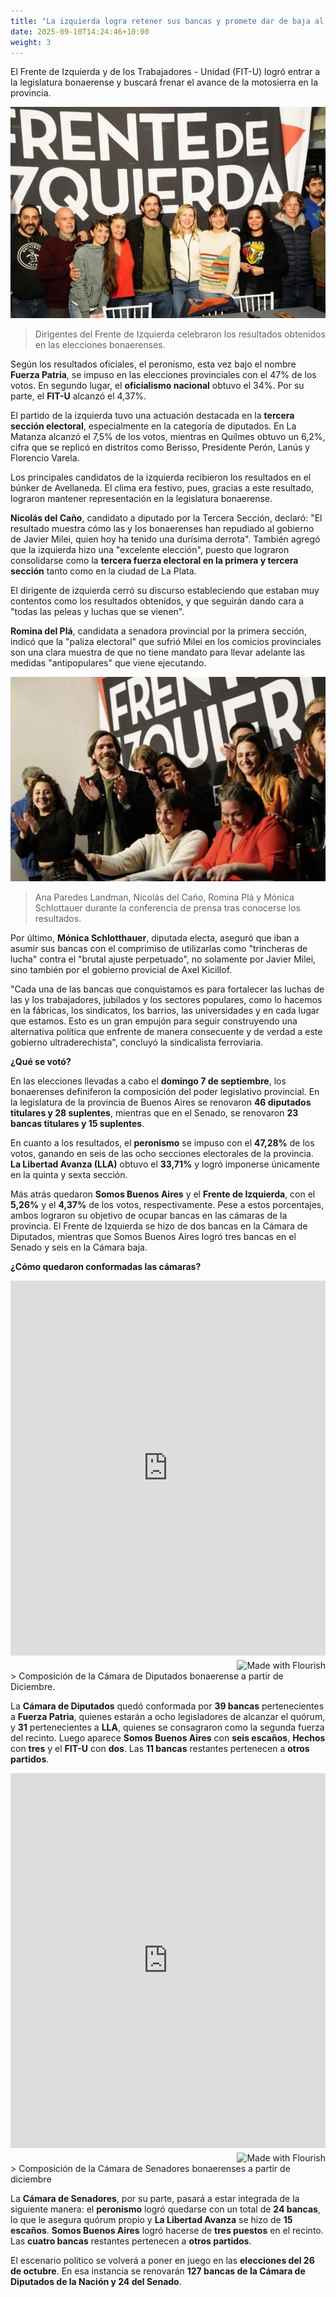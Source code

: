 ```yaml
---
title: "La izquierda logra retener sus bancas y promete dar de baja al ajuste en la legislatura"
date: 2025-09-10T14:24:46+10:00
weight: 3
---
```

El Frente de Izquierda y de los Trabajadores - Unidad (FIT-U) logró entrar a la legislatura bonaerense y buscará frenar el avance de la motosierra en la provincia.

![FIT-U](https://raw.githubusercontent.com/latrinchera/latrinchera/refs/heads/master/images/el-fitu.jpg)
> Dirigentes del Frente de Izquierda celebraron los resultados obtenidos en las elecciones bonaerenses.

Según los resultados oficiales, el peronismo, esta vez bajo el nombre **Fuerza Patria**, se impuso en las elecciones provinciales con el 47% de los votos. En segundo lugar, el **oficialismo nacional** obtuvo el 34%. Por su parte, el **FIT-U** alcanzó el 4,37%.

El partido de la izquierda tuvo una actuación destacada en la **tercera sección electoral**, especialmente en la categoría de diputados. En La Matanza alcanzó el 7,5% de los votos, mientras en Quilmes obtuvo un 6,2%, cifra que se replicó en distritos como Berisso, Presidente Perón, Lanús y Florencio Varela.

Los principales candidatos de la izquierda recibieron los resultados en el búnker de Avellaneda. El clima era festivo, pues, gracias a este resultado, lograron mantener representación en la legislatura bonaerense. 

**Nicolás del Caño**, candidato a diputado por la Tercera Sección, declaró: "El resultado muestra cómo las y los bonaerenses han repudiado al gobierno de Javier Milei, quien hoy ha tenido una durísima derrota". También agregó que la izquierda hizo una "excelente elección", puesto que lograron consolidarse como la **tercera fuerza electoral en la primera y tercera sección** tanto como en la ciudad de La Plata.

El dirigente de izquierda cerró su discurso estableciendo que estaban muy contentos como los resultados obtenidos, y que seguirán dando cara a "todas las peleas y luchas que se vienen". 

**Romina del Plá**, candidata a senadora provincial por la primera sección, indicó que la "paliza electoral" que sufrió Milei en los comicios provinciales son una clara muestra de que no tiene mandato para llevar adelante las medidas "antipopulares" que viene ejecutando.

![FIT-U Festejo](https://raw.githubusercontent.com/latrinchera/latrinchera/refs/heads/master/images/el-fitu-aplausos.jpg)
> Ana Paredes Landman, Nicolás del Caño, Romina Plá y Mónica Schlottauer durante la conferencia de prensa tras conocerse los resultados.

Por último, **Mónica Schlotthauer**, diputada electa, aseguró que iban a asumir sus bancas con el comprimiso de utilizarlas como "trincheras de lucha" contra el "brutal ajuste perpetuado", no solamente por Javier Milei, sino también por el gobierno provicial de Axel Kicillof.

"Cada una de las bancas que conquistamos es para fortalecer las luchas de las y los trabajadores, jubilados y los sectores populares, como lo hacemos en la fábricas, los sindicatos, los barrios, las universidades y en cada lugar que estamos. Esto es un gran empujón para seguir construyendo una alternativa política que enfrente de manera consecuente y de verdad a este gobierno ultraderechista", concluyó la sindicalista ferroviaria.

**¿Qué se votó?**

En las elecciones llevadas a cabo el **domingo 7 de septiembre**, los bonaerenses definiferon la composición del poder legislativo provincial. En la legislatura de la provincia de Buenos Aires se renovaron **46 diputados titulares y 28 suplentes**, mientras que en el Senado, se renovaron **23 bancas titulares y 15 suplentes**.

En cuanto a los resultados, el **peronismo** se impuso con el **47,28%** de los votos, ganando en seis de las ocho secciones electorales de la provincia. **La Libertad Avanza (LLA)** obtuvo el **33,71%** y logró imponerse únicamente en la quinta y sexta sección.

Más atrás quedaron **Somos Buenos Aires** y el **Frente de Izquierda**, con el **5,26%** y el **4,37%** de los votos, respectivamente. Pese a estos porcentajes, ambos lograron su objetivo de ocupar bancas en las cámaras de la provincia. El Frente de Izquierda se hizo de dos bancas en la Cámara de Diputados, mientras que Somos Buenos Aires logró tres bancas en el Senado y seis en la Cámara baja.

**¿Cómo quedaron conformadas las cámaras?**

<iframe src='https://flo.uri.sh/visualisation/25117864/embed' title='Interactive or visual content' class='flourish-embed-iframe' frameborder='0' scrolling='no' style='width:100%;height:600px;' sandbox='allow-same-origin allow-forms allow-scripts allow-downloads allow-popups allow-popups-to-escape-sandbox allow-top-navigation-by-user-activation'></iframe><div style='width:100%!;margin-top:4px!important;text-align:right!important;'><a class='flourish-credit' href='https://public.flourish.studio/visualisation/25117864/?utm_source=embed&utm_campaign=visualisation/25117864' target='_top' style='text-decoration:none!important'><img alt='Made with Flourish' src='https://public.flourish.studio/resources/made_with_flourish.svg' style='width:105px!important;height:16px!important;border:none!important;margin:0!important;'> </a></div>
> Composición de la Cámara de Diputados bonaerense a partir de Diciembre.

La **Cámara de Diputados** quedó conformada por **39 bancas** pertenecientes a **Fuerza Patria**, quienes estarán a ocho legisladores de alcanzar el quórum, y **31** pertenecientes a **LLA**, quienes se consagraron como la segunda fuerza del recinto. Luego aparece **Somos Buenos Aires** con **seis escaños**, **Hechos** con **tres** y el **FIT-U** con **dos**. Las **11 bancas** restantes pertenecen a **otros partidos**.

<iframe src='https://flo.uri.sh/visualisation/25117514/embed' title='Interactive or visual content' class='flourish-embed-iframe' frameborder='0' scrolling='no' style='width:100%;height:600px;' sandbox='allow-same-origin allow-forms allow-scripts allow-downloads allow-popups allow-popups-to-escape-sandbox allow-top-navigation-by-user-activation'></iframe><div style='width:100%!;margin-top:4px!important;text-align:right!important;'><a class='flourish-credit' href='https://public.flourish.studio/visualisation/25117514/?utm_source=embed&utm_campaign=visualisation/25117514' target='_top' style='text-decoration:none!important'><img alt='Made with Flourish' src='https://public.flourish.studio/resources/made_with_flourish.svg' style='width:105px!important;height:16px!important;border:none!important;margin:0!important;'> </a></div>
> Composición de la Cámara de Senadores bonaerenses a partir de diciembre

La **Cámara de Senadores**, por su parte, pasará a estar integrada de la siguiente manera: el **peronismo** logró quedarse con un total de **24 bancas**, lo que le asegura quórum propio y **La Libertad Avanza** se hizo de **15 escaños**. **Somos Buenos Aires** logró hacerse de **tres puestos** en el recinto. Las **cuatro bancas** restantes pertenecen a **otros partidos**.

El escenario político se volverá a poner en juego en las **elecciones del 26 de octubre**. En esa instancia se renovarán **127 bancas de la Cámara de Diputados de la Nación y 24 del Senado**. 


<!--Lorem markdownum **Achaica revolutaque amore**, penitus puppes nec furit,
clipeus fatetur, mira inter accedere. Dedit dum raptoresque Oete dolorem
Cretaeas enim [ipse pectora excusat](#in-poscat) candentibus fertur? Furtiva
Orontes Erysicthona dona, est per Achille viridi draconis cultis mota milia.-->

<!--![Accounting Services](/images/austin-distel-nGc5RT2HmF0-unsplash.jpg)

# Objectives

Financial accounting and financial reporting are often used as synonyms.

1. According to International Financial Reporting Standards: the objective of financial reporting is:
2. To provide financial information that is useful to existing and potential investors, lenders and other creditors in making decisions about providing resources to the reporting entity.
3. According to the European Accounting Association:

## Relevance

Relevance is the capacity of the financial information to influence the decision of its users. The ingredients of relevance are the predictive value and confirmatory value. Materiality is a sub-quality of relevance.

> The ingredients of relevance are the predictive value and confirmatory value.

Information is considered material if its omission or misstatement could influence the economic decisions of users taken on the basis of the financial statements.

## Faithful Representation

Faithful representation means that the actual effects of the transactions shall be properly accounted for and reported in the financial statements. The words and numbers must match what really happened in the transaction. The ingredients of faithful representation are completeness, neutrality and free from error.

## Enhancing Qualitative Characteristics

### Verifiability

Verifiability implies consensus between the different knowledgeable and independent users of financial information. Such information must be supported by sufficient evidence to follow the principle of objectivity.

### Comparability

Comparability is the uniform application of accounting methods across entities in the same industry. The principle of consistency is under comparability. Consistency is the uniform application of accounting across points in time within an entity.

### Understandability

Understandability means that accounting reports should be expressed as clearly as possible and should be understood by those to whom the information is relevant.
Timeliness: Timeliness implies that financial information must be presented to the users before a decision is to be made.

---

## Statement of cash flows

The statement of cash flows considers the inputs and outputs in concrete cash within a stated period. The general template of a cash flow statement is as follows: Cash Inflow - Cash Outflow + Opening Balance = Closing Balance

| Cash Inflow | Outflow   | Opening Balance |
| ----------- | --------- | --------------- |
| _Monday_    | `Tuesday` | **Wednesday**   |
| 1           | 2         | 3               |

**Example 1:** in the beginning of September, Ellen started out with $5 in her bank account. During that same month, Ellen borrowed $20 from Tom. At the end of the month, Ellen bought a pair of shoes for $7. Ellen's cash flow statement for the month of September looks like this:

- Cash inflow: $20
- Cash outflow:$7
- Opening balance: $5
- Closing balance: $20 – $7 + $5 = $18

**Example 2:** in the beginning of June, WikiTables, a company that buys and resells tables, sold 2 tables. They'd originally bought the tables for $25 each, and sold them at a price of $50 per table. The first table was paid out in cash however the second one was bought in credit terms. WikiTables' cash flow statement for the month of June looks like this:

> **Important:** the cash flow statement only considers the exchange of actual cash, and ignores what the person in question owes or is owed.

## Statement of financial position (balance sheet)

The balance sheet is the financial statement showing a firm's assets, liabilities and equity (capital) at a set point in time, usually the end of the fiscal year reported on the accompanying income statement.

- **fixed assets**
  - property
  - building
  - equipment (such as factory machinery)
- **intangible assets**
  - copyrights
  - trademarks
  - patents
    - pending
    - international
- goodwill

Owner's equity, sometimes referred to as net assets, is represented differently depending on the type of business ownership. Business ownership can be in the form of a sole proprietorship, partnership, or a corporation. For a corporation, the owner's equity portion usually shows common stock, and retained earnings (earnings kept in the company). Retained earnings come from the retained earnings statement, prepared prior to the balance sheet. -->

